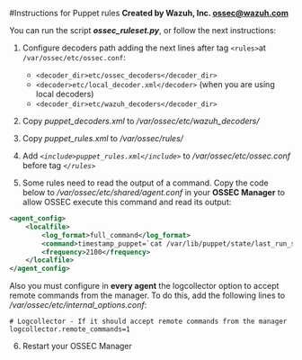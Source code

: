 #Instructions for Puppet rules
**Created by Wazuh, Inc. <ossec@wazuh.com>**

You can run the script ***ossec_ruleset.py***, or follow the next instructions:

 1. Configure decoders path adding the next lines after tag ``<rules>``at ``/var/ossec/etc/ossec.conf``:
 
	 - ``<decoder_dir>etc/ossec_decoders</decoder_dir>``
	 - ``<decoder>etc/local_decoder.xml</decoder>`` (when you are using local decoders)
	 - ``<decoder_dir>etc/wazuh_decoders</decoder_dir>``
 2. Copy *puppet_decoders.xml* to */var/ossec/etc/wazuh_decoders/*
 3. Copy *puppet_rules.xml* to */var/ossec/rules/*
 4. Add *```<include>puppet_rules.xml</include>```* to */var/ossec/etc/ossec.conf* before tag *```</rules>```*
 5. Some rules need to read the output of a command. Copy the code below to */var/ossec/etc/shared/agent.conf* in your **OSSEC Manager** to allow OSSEC execute this command and read its output:
```xml
<agent_config>
	<localfile>
	    <log_format>full_command</log_format>
	    <command>timestamp_puppet=`cat /var/lib/puppet/state/last_run_summary.yaml | grep last_run | cut -d: -f 2 | tr -d '[[:space:]]'`;timestamp_current_date=$(date +"%s");diff_min=$((($timestamp_current_date-$timestamp_puppet)/60));if [ "$diff_min" -le "30" ];then echo "Puppet: OK. It runs in the last 30 minutes";else puppet_date=`date -d @"$timestamp_puppet"`;echo "Puppet: KO. Last run: $puppet_date";fi</command>
	    <frequency>2100</frequency>
	</localfile>
</agent_config>
```
 Also you must configure in **every agent** the logcollector option to accept remote commands from the manager. To do this, add the following lines to */var/ossec/etc/internal_options.conf*:

    # Logcollector - If it should accept remote commands from the manager
    logcollector.remote_commands=1
6. Restart your OSSEC Manager